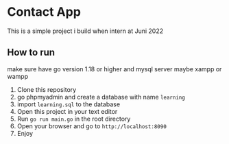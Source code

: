 # Contact App

This is a simple project i build when intern at Juni 2022

## How to run

make sure have go version 1.18 or higher and mysql server maybe xampp or wampp

1. Clone this repository
2. go phpmyadmin and create a database with name `learning`
3. import `learning.sql` to the database
4. Open this project in your text editor
5. Run `go run main.go` in the root directory
6. Open your browser and go to `http://localhost:8090`
7. Enjoy

